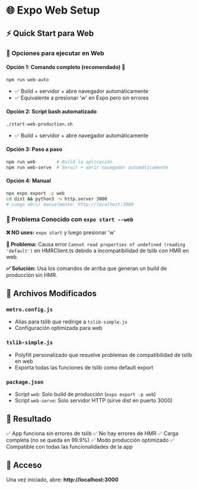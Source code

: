 # 🌐 Expo Web Setup

## ⚡ Quick Start para Web

### 🎯 Opciones para ejecutar en Web

#### Opción 1: Comando completo (recomendado) 🚀

```bash
npm run web-auto
```

- ✅ Build + servidor + abre navegador automáticamente
- ✅ Equivalente a presionar 'w' en Expo pero sin errores

#### Opción 2: Script bash automatizado

```bash
./start-web-production.sh
```

- ✅ Build + servidor + abre navegador automáticamente

#### Opción 3: Paso a paso

```bash
npm run web        # Build la aplicación
npm run web-serve  # Servir + abrir navegador automáticamente
```

#### Opción 4: Manual

```bash
npx expo export -p web
cd dist && python3 -m http.server 3000
# Luego abrir manualmente: http://localhost:3000
```

### 🚨 Problema Conocido con `expo start --web`

**❌ NO uses:** `expo start` y luego presionar 'w'

**🐛 Problema:** Causa error `Cannot read properties of undefined (reading 'default')` en HMRClient.ts debido a incompatibilidad de tslib con HMR en web.

**✅ Solución:** Usa los comandos de arriba que generan un build de producción sin HMR.

## 🔧 Archivos Modificados

### `metro.config.js`

- Alias para tslib que redirige a `tslib-simple.js`
- Configuración optimizada para web

### `tslib-simple.js`

- Polyfill personalizado que resuelve problemas de compatibilidad de tslib en web
- Exporta todas las funciones de tslib como default export

### `package.json`

- Script `web`: Solo build de producción (`expo export -p web`)
- Script `web-serve`: Solo servidor HTTP (sirve dist en puerto 3000)

## 🌟 Resultado

✅ App funciona sin errores de tslib
✅ No hay errores de HMR
✅ Carga completa (no se queda en 99.9%)
✅ Modo producción optimizado
✅ Compatible con todas las funcionalidades de la app

## 📱 Acceso

Una vez iniciado, abre: **http://localhost:3000**
